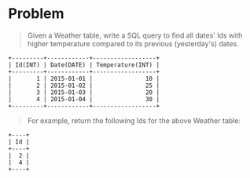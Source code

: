 # Problem  
>Given a Weather table, write a SQL query to find all dates' Ids with higher temperature compared to its previous (yesterday's) dates.  

	+---------+------------+------------------+
	| Id(INT) | Date(DATE) | Temperature(INT) |
	+---------+------------+------------------+
	|       1 | 2015-01-01 |               10 |
	|       2 | 2015-01-02 |               25 |
	|       3 | 2015-01-03 |               20 |
	|       4 | 2015-01-04 |               30 |
	+---------+------------+------------------+

>For example, return the following Ids for the above Weather table:  

	+----+
	| Id |
	+----+
	|  2 |
	|  4 |
	+----+
